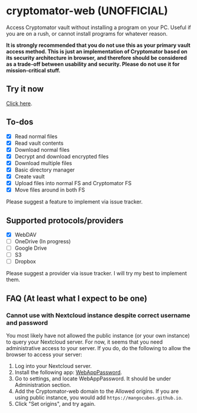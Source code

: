# cryptomator-web (UNOFFICIAL)
Access Cryptomator vault without installing a program on your PC. Useful if you are on a rush, or cannot install programs for whatever reason.

**It is strongly recommended that you do not use this as your primary vault access method. This is just an implementation of Cryptomator based on its security architecture in browser, and therefore should be considered as a trade-off between usability and security. Please do not use it for mission-critical stuff.**

## Try it now

[Click here](https://mangocubes.github.io/cryptomator-web/).

## To-dos
 - [x] Read normal files
 - [x] Read vault contents
 - [x] Download normal files
 - [x] Decrypt and download encrypted files
 - [x] Download multiple files
 - [x] Basic directory manager
 - [x] Create vault
 - [x] Upload files into normal FS and Cryptomator FS
 - [x] Move files around in both FS

Please suggest a feature to implement via issue tracker.

## Supported protocols/providers
 - [x] WebDAV
 - [ ] OneDrive (In progress)
 - [ ] Google Drive
 - [ ] S3
 - [ ] Dropbox

Please suggest a provider via issue tracker. I will try my best to implement them.

## FAQ (At least what I expect to be one)
### Cannot use with Nextcloud instance despite correct username and password
You most likely have not allowed the public instance (or your own instance) to query your Nextcloud server. For now, it seems that you need administrative access to your server. If you do, do the following to allow the browser to access your server:

1. Log into your Nextcloud server.
2. Install the following app: [WebAppPassword](https://apps.nextcloud.com/apps/webapppassword).
3. Go to settings, and locate WebAppPassword. It should be under Administration section.
4. Add the Cryptomator-web domain to the Allowed origins. If you are using public instance, you would add `https://mangocubes.github.io`.
5. Click "Set origins", and try again.
